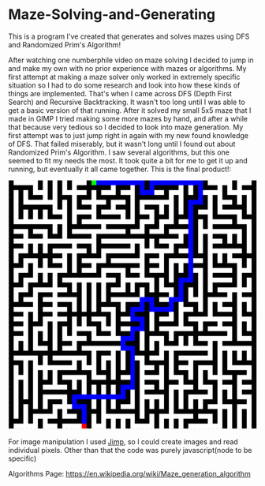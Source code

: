 # Maze-Solving-and-Generating
This is a program I've created that generates and solves mazes using DFS and Randomized Prim's Algorithm!


After watching one numberphile video on maze solving I decided to jump in and make my own with no prior experience with mazes or algorithms. My first attempt at making a maze solver only worked in extremely specific situation so I had to do some research and look into how these kinds of things are implemented. That's when I came across DFS (Depth First Search) and Recursive Backtracking. It wasn't too long until I was able to get a basic version of that running. After it solved my small 5x5 maze that I made in GIMP I tried making some more mazes by hand, and after a while that because very tedious so I decided to look into maze generation. My first attempt was to just jump right in again with my new found knowledge of DFS. That failed miserably, but it wasn't long until I found out about Randomized Prim's Algorithm. I saw several algorithms, but this one seemed to fit my needs the most. It took quite a bit for me to get it up and running, but eventually it all came together. This is the final product!:



![alt tag](/res/screenshot.PNG)



For image manipulation I used [Jimp](https://github.com/oliver-moran/jimp), so I could create images and read individual pixels. Other than that the code was purely javascript(node to be specific)


Algorithms Page:
https://en.wikipedia.org/wiki/Maze_generation_algorithm
